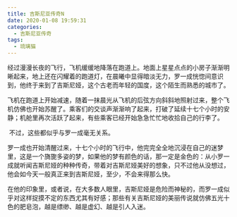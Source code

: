 ```yaml
---
title: 吉斯尼亚传奇N
date: 2020-01-08 19:59:31
categories:
  - 吉斯尼亚传奇
tags:
  - 琉璃猫
---
```

​	经过漫漫长夜的飞行，飞机缓缓地降落在跑道上。地面上星星点点的小房子渐渐明晰起来，地上还在闪耀着的跑道灯，在晨曦中显得暗淡无力，罗一成恍惚间意识到，他终于来到了吉斯尼娅，这个古老而年轻的国度，这个陌生而熟悉的城市了。

​	飞机在跑道上开始减速，随着一抹晨光从飞机的后弦方向斜斜地照射过来，整个飞机仿佛也开始苏醒了。乘客们的交谈声渐渐响了起来，打破了延续十七个小时的安静；机舱里再次活跃了起来，有些乘客已经开始急急忙忙地收拾自己的行李了。

​	不过，这些都似乎与罗一成毫无关系。

​	罗一成也开始清醒过来，十七个小时的飞行中，他完完全全地沉浸在自己的迷梦里，这是一个旖旎多姿的梦，如果他的梦有颜色的话，那一定是金色的：从小罗一成就听闻吉斯尼娅的种种传奇，带着对吉斯尼娅美好的想象，只不过他从没想过，他会如今天一般真正来到吉斯尼娅，至少，不会来得那么快。

​	在他的印象里，或者说，在大多数人眼里，吉斯尼娅是危险而神秘的，而罗一成似乎对这样捉摸不定的东西尤其有好感；那些有关吉斯尼娅的美丽传说就仿佛五光十色的肥皂泡，越是缥缈、越是虚幻、越是引人入迷。